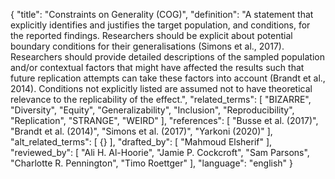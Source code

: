 {
  "title": "Constraints on Generality (COG)",
  "definition": "A statement that explicitly identifies and justifies the target population, and conditions, for the reported findings. Researchers should be explicit about potential boundary conditions for their generalisations (Simons et al., 2017). Researchers should provide detailed descriptions of the sampled population and/or contextual factors that might have affected the results such that future replication attempts can take these factors into account (Brandt et al., 2014). Conditions not explicitly listed are assumed not to have theoretical relevance to the replicability of the effect.",
  "related_terms": [
    "BIZARRE",
    "Diversity",
    "Equity",
    "Generalizability",
    "Inclusion",
    "Reproducibility",
    "Replication",
    "STRANGE",
    "WEIRD"
  ],
  "references": [
    "Busse et al. (2017)",
    "Brandt et al. (2014)",
    "Simons et al. (2017)",
    "Yarkoni (2020)"
  ],
  "alt_related_terms": [
    {}
  ],
  "drafted_by": [
    "Mahmoud Elsherif"
  ],
  "reviewed_by": [
    "Ali H. Al-Hoorie",
    "Jamie P. Cockcroft",
    "Sam Parsons",
    "Charlotte R. Pennington",
    "Timo Roettger"
  ],
  "language": "english"
}
